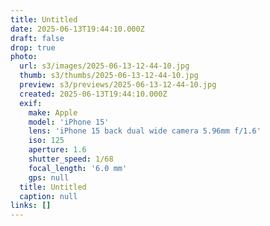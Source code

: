 ```yaml
---
title: Untitled
date: 2025-06-13T19:44:10.000Z
draft: false
drop: true
photo:
  url: s3/images/2025-06-13-12-44-10.jpg
  thumb: s3/thumbs/2025-06-13-12-44-10.jpg
  preview: s3/previews/2025-06-13-12-44-10.jpg
  created: 2025-06-13T19:44:10.000Z
  exif:
    make: Apple
    model: 'iPhone 15'
    lens: 'iPhone 15 back dual wide camera 5.96mm f/1.6'
    iso: 125
    aperture: 1.6
    shutter_speed: 1/68
    focal_length: '6.0 mm'
    gps: null
  title: Untitled
  caption: null
links: []
---
```


